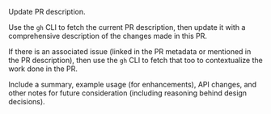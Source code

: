 Update PR description.

Use the `gh` CLI to fetch the current PR description, then update it with a comprehensive description of the changes made in this PR.

If there is an associated issue (linked in the PR metadata or mentioned in the PR description), then use the `gh` CLI to fetch that too to contextualize the work done in the PR.

Include a summary, example usage (for enhancements), API changes, and other notes for future consideration (including reasoning behind design decisions).